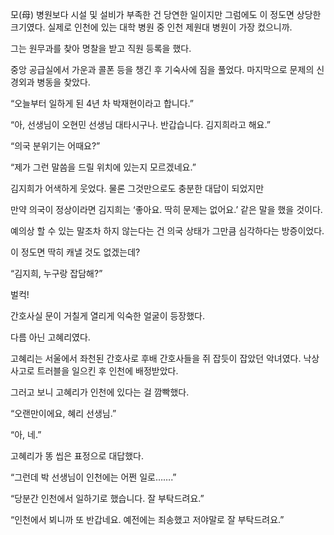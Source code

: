모(母) 병원보다 시설 및 설비가 부족한 건 당연한 일이지만 그럼에도 이 정도면 상당한 크기였다. 실제로 인천에 있는 대학 병원 중 인천 제원대 병원이 가장 컸으니까.

그는 원무과를 찾아 명찰을 받고 직원 등록을 했다.

중앙 공급실에서 가운과 콜폰 등을 챙긴 후 기숙사에 짐을 풀었다. 마지막으로 문제의 신경외과 병동을 찾았다.

“오늘부터 일하게 된 4년 차 박재현이라고 합니다.”

“아, 선생님이 오현민 선생님 대타시구나. 반갑습니다. 김지희라고 해요.”

“의국 분위기는 어때요?”

“제가 그런 말씀을 드릴 위치에 있는지 모르겠네요.”

김지희가 어색하게 웃었다. 물론 그것만으로도 충분한 대답이 되었지만

만약 의국이 정상이라면 김지희는 ‘좋아요. 딱히 문제는 없어요.’ 같은 말을 했을 것이다.

예의상 할 수 있는 말조차 하지 않는다는 건 의국 상태가 그만큼 심각하다는 방증이었다.

이 정도면 딱히 캐낼 것도 없겠는데?

“김지희, 누구랑 잡담해?”

벌컥!

간호사실 문이 거칠게 열리게 익숙한 얼굴이 등장했다.

다름 아닌 고혜리였다.

고혜리는 서울에서 좌천된 간호사로 후배 간호사들을 쥐 잡듯이 잡았던 악녀였다. 낙상 사고로 트러블을 일으킨 후 인천에 배정받았다.

그러고 보니 고혜리가 인천에 있다는 걸 깜빡했다.

“오랜만이에요, 혜리 선생님.”

“아, 네.”

고혜리가 똥 씹은 표정으로 대답했다.

“그런데 박 선생님이 인천에는 어쩐 일로…….”

“당분간 인천에서 일하기로 했습니다. 잘 부탁드려요.”

“인천에서 뵈니까 또 반갑네요. 예전에는 죄송했고 저야말로 잘 부탁드려요.”